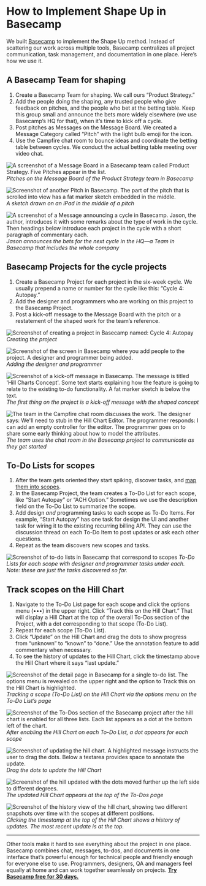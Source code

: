 # How to Implement Shape Up in Basecamp

We built [Basecamp](https://basecamp.com/) to implement the Shape Up method. Instead of scattering our work across multiple tools, Basecamp centralizes all project communication, task management, and documentation in one place. Here’s how we use it.

## A Basecamp Team for shaping

1. Create a Basecamp Team for shaping. We call ours “Product Strategy.”
2. Add the people doing the shaping, any trusted people who give feedback on pitches, and the people who bet at the betting table. Keep this group small and announce the bets more widely elsewhere (we use Basecamp’s HQ for that), when it’s time to kick off a cycle.
3. Post pitches as Messages on the Message Board. We created a Message Category called “Pitch” with the light bulb emoji for the icon.
4. Use the Campfire chat room to bounce ideas and coordinate the betting table between cycles. We conduct the actual betting table meeting over video chat.

![A screenshot of a Message Board in a Basecamp team called Product Strategy. Five Pitches appear in the list.](/assets/message_board.png)
*Pitches on the Message Board of the Product Strategy team in Basecamp*

![Screenshot of another Pitch in Basecamp. The part of the pitch that is scrolled into view has a fat marker sketch embedded in the middle.](/assets/sketches_in_message.png)
*A sketch drawn on an iPad in the middle of a pitch*

![A screenshot of a Message announcing a cycle in Basecamp. Jason, the author, introduces it with some remarks about the type of work in the cycle. Then headings below introduce each project in the cycle with a short paragraph of commentary each.](/assets/announcement.png)
*Jason announces the bets for the next cycle in the HQ—a Team in Basecamp that includes the whole company*

## Basecamp Projects for the cycle projects

1. Create a Basecamp Project for each project in the six-week cycle. We usually prepend a name or number for the cycle like this: “Cycle 4: Autopay.”
2. Add the designer and programmers who are working on this project to the Basecamp Project.
3. Post a kick-off message to the Message Board with the pitch or a restatement of the shaped work for the team’s reference.

![Screenshot of creating a project in Basecamp named: Cycle 4: Autopay](/assets/creating_project.png)
*Creating the project*

![Screenshot of the screen in Basecamp where you add people to the project. A designer and programmer being added.](/assets/adding_people.png)
*Adding the designer and programmer*

![Screenshot of a kick-off message in Basecamp. The message is titled 'Hill Charts Concept'. Some text starts explaining how the feature is going to relate to the existing to-do functionality. A fat marker sketch is below the text.](/assets/concept_message.png)
*The first thing on the project is a kick-off message with the shaped concept*

![The team in the Campfire chat room discusses the work. The designer says: We'll need to stub in the Hill Chart Editor. The programmer responds: I can add an empty controller for the editor. The programmer goes on to share some early thinking about how to model the attributes.](/assets/where_to_start.png)
*The team uses the chat room in the Basecamp project to communicate as they get started*

## To-Do Lists for scopes

1. After the team gets oriented they start spiking, discover tasks, and [map them into scopes](3.3-chapter-12).
2. In the Basecamp Project, the team creates a To-Do List for each scope, like “Start Autopay” or “ACH Option.” Sometimes we use the description field on the To-Do List to summarize the scope.
3. Add design *and* programming tasks to each scope as To-Do Items. For example, “Start Autopay” has one task for design the UI and another task for wiring it to the existing recurring billing API. They can use the discussion thread on each To-Do Item to post updates or ask each other questions.
4. Repeat as the team discovers new scopes and tasks.

![Screenshot of to-do lists in Basecamp that correspond to scopes](/assets/scopes_as_lists.png)
*To-Do Lists for each scope with designer and programmer tasks under each. Note: these are just the tasks discovered so far.*

## Track scopes on the Hill Chart

1. Navigate to the To-Do List page for each scope and click the options menu (•••) in the upper right. Click “Track this on the Hill Chart.” That will display a Hill Chart at the top of the overall To-Dos section of the Project, with a dot corresponding to that scope (To-Do List).
2. Repeat for each scope (To-Do List).
3. Click “Update” on the Hill Chart and drag the dots to show progress from “unknown” to “known” to “done.” Use the annotation feature to add commentary when necessary.
4. To see the history of updates to the Hill Chart, click the timestamp above the Hill Chart where it says “last update.”

![Screenshot of the detail page in Basecamp for a single to-do list. The options menu is revealed on the upper right and the option to Track this on the Hill Chart is highlighted.](/assets/tracking_on_hill.png)
*Tracking a scope (To-Do List) on the Hill Chart via the options menu on the To-Do List’s page*

![Screenshot of the To-Dos section of the Basecamp project after the hill chart is enabled for all three lists. Each list appears as a dot at the bottom left of the chart.](/assets/hill_enabled.png)
*After enabling the Hill Chart on each To-Do List, a dot appears for each scope*

![Screenshot of updating the hill chart. A highlighted message instructs the user to drag the dots. Below a textarea provides space to annotate the update.](/assets/updating_hill.png)
*Drag the dots to update the Hill Chart*

![Screenshot of the hill updated with the dots moved further up the left side to different degrees.](/assets/updated_hill.png)
*The updated Hill Chart appears at the top of the To-Dos page*

![Screenshot of the history view of the hill chart, showing two different snapshots over time with the scopes at different positions.](/assets/hill_history.png)
*Clicking the timestamp at the top of the Hill Chart shows a history of updates. The most recent update is at the top.*

---

Other tools make it hard to see everything about the project in one place. Basecamp combines chat, messages, to-dos, and documents in one interface that’s powerful enough for technical people and friendly enough for everyone else to use. Programmers, designers, QA and managers feel equally at home and can work together seamlessly on projects. **[Try Basecamp free for 30 days.](https://basecamp.com/)**
